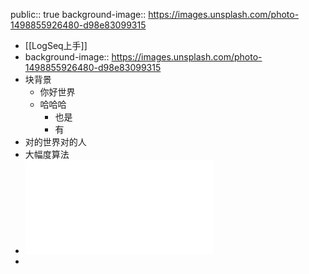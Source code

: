 public:: true
background-image:: https://images.unsplash.com/photo-1498855926480-d98e83099315

- [[LogSeq上手]]
- background-image:: https://images.unsplash.com/photo-1498855926480-d98e83099315
- 块背景
	- 你好世界
	- 哈哈哈
		- 也是
		- 有
- 对的世界对的人
- 大幅度算法
- ![algoxy-en.pdf](../assets/algoxy-en_1641963226285_0.pdf)
-